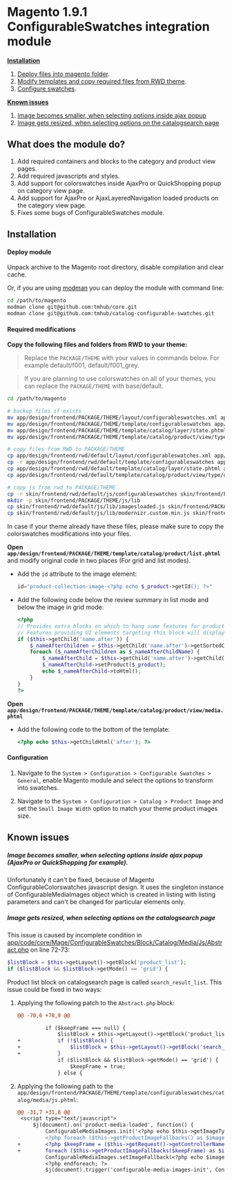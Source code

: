 Magento 1.9.1 ConfigurableSwatches integration module
=====================================================

**[Installation](#installation)**
 1. [Deploy files into magento folder](#deploy-module).
 2. [Modify templates and copy required files from RWD theme](#required-modifications).
 3. [Configure swatches](#configuration).

**[Known issues](#known-issues)**
 1. [Image becomes smaller, when selecting options inside ajax popup](#image-becomes-smaller-when-selecting-options-inside-ajax-popup-ajaxpro-or-quickshopping-for-example)
 2. [Image gets resized, when selecting options on the catalogsearch page](#image-gets-resized-when-selecting-options-on-the-catalogsearch-page)

## What does the module do?
1. Add required containers and blocks to the category and product view pages.
2. Add required javascripts and styles.
3. Add support for colorswatches inside AjaxPro or QuickShopping popup on category view page.
4. Add support for AjaxPro or AjaxLayeredNavigation loaded products on the category view page.
5. Fixes some bugs of ConfigurableSwatches module.

## Installation
#### Deploy module
Unpack archive to the Magento root directory, disable compilation and clear cache.

Or, if you are using [modman](https://github.com/colinmollenhour/modman) you can
deploy the module with command line:

```bash
cd /path/to/magento
modman clone git@github.com:tmhub/core.git
modman clone git@github.com:tmhub/catalog-configurable-swatches.git
```

#### Required modifications
**Copy the following files and folders from RWD to your theme:**

> Replace the `PACKAGE/THEME` with your values in commands below. For example default/f001, default/f001_grey.

> If you are planning to use colorswatches on all of your themes, you can replace the `PACKAGE/THEME` with base/default.

```bash
cd /path/to/magento

# backup files if exists
mv app/design/frontend/PACKAGE/THEME/layout/configurableswatches.xml app/design/frontend/PACKAGE/THEME/layout/configurableswatches.xml.bak
mv app/design/frontend/PACKAGE/THEME/template/configurableswatches app/design/frontend/PACKAGE/THEME/template/configurableswatches.bak
mv app/design/frontend/PACKAGE/THEME/template/catalog/layer/state.phtml app/design/frontend/PACKAGE/THEME/template/catalog/layer/state.phtml.bak
mv app/design/frontend/PACKAGE/THEME/template/catalog/product/view/type/options/configurable.phtml app/design/frontend/PACKAGE/THEME/template/catalog/product/view/type/options/configurable.phtml.bak

# copy files from RWD to PACKAGE/THEME
cp app/design/frontend/rwd/default/layout/configurableswatches.xml app/design/frontend/PACKAGE/THEME/layout/configurableswatches.xml
cp -r app/design/frontend/rwd/default/template/configurableswatches app/design/frontend/PACKAGE/THEME/template/configurableswatches
cp app/design/frontend/rwd/default/template/catalog/layer/state.phtml app/design/frontend/PACKAGE/THEME/template/catalog/layer/state.phtml
cp app/design/frontend/rwd/default/template/catalog/product/view/type/options/configurable.phtml app/design/frontend/PACKAGE/THEME/template/catalog/product/view/type/options/configurable.phtml

# copy js from rwd to PACKAGE/THEME
cp -r skin/frontend/rwd/default/js/configurableswatches skin/frontend/PACKAGE/THEME/js/configurableswatches
mkdir -p skin/frontend/PACKAGE/THEME/js/lib
cp skin/frontend/rwd/default/js/lib/imagesloaded.js skin/frontend/PACKAGE/THEME/js/lib/imagesloaded.js
cp skin/frontend/rwd/default/js/lib/modernizr.custom.min.js skin/frontend/PACKAGE/THEME/js/lib/modernizr.custom.min.js
```

In case if your theme already have these files, please make sure to copy the
colorswatches modifications into your files.

**Open `app/design/frontend/PACKAGE/THEME/template/catalog/product/list.phtml`**
and modify original code in two places (For grid and list modes).

* Add the `id` attribute to the image element:

    ```php
    id="product-collection-image-<?php echo $_product->getId(); ?>"
    ```

* Add the following code below the review summary in list mode and below the
    image in grid mode:

    ```php
    <?php
    // Provides extra blocks on which to hang some features for products in the list
    // Features providing UI elements targeting this block will display directly below the product name
    if ($this->getChild('name.after')) {
        $_nameAfterChildren = $this->getChild('name.after')->getSortedChildren();
        foreach ($_nameAfterChildren as $_nameAfterChildName) {
            $_nameAfterChild = $this->getChild('name.after')->getChild($_nameAfterChildName);
            $_nameAfterChild->setProduct($_product);
            echo $_nameAfterChild->toHtml();
        }
    }
    ?>
    ```

**Open `app/design/frontend/PACKAGE/THEME/template/catalog/product/view/media.phtml`**

* Add the following code to the bottom of the template:

    ```php
    <?php echo $this->getChildHtml('after'); ?>
    ```

#### Configuration
1. Navigate to the `System > Configuration > Configurable Swatches > General`,
    enable Magento module and select the options to transform into swatches.

2. Navigate to the `System > Configuration > Catalog > Product Image` and set
    the `Small Image Width` option to match your theme product images size.

## Known issues
##### Image becomes smaller, when selecting options inside ajax popup (AjaxPro or QuickShopping for example).
Unfortunately it can't be fixed, because of Magento ConfigurableColorswatches
javascript design. It uses the singleton instance of ConfigurableMediaImages object
which is created in listing with listing parameters and can't be changed for particular
elements only.

##### Image gets resized, when selecting options on the catalogsearch page
This issue is caused by incomplete condition in [app/code/core/Mage/ConfigurableSwatches/Block/Catalog/Media/Js/Abstract.php][block-media-js-abstract]
on line 72-73:

```php
$listBlock = $this->getLayout()->getBlock('product_list');
if ($listBlock && $listBlock->getMode() == 'grid') {
```

Product list block on catalogsearch page is called `search_result_list`. This issue could
be fixed in two ways:

1. Applying the following patch to the `Abstract.php` block:

    ```diff
    @@ -70,6 +70,9 @@

             if ($keepFrame === null) {
                 $listBlock = $this->getLayout()->getBlock('product_list');
    +            if (!$listBlock) {
    +                $listBlock = $this->getLayout()->getBlock('search_result_list');
    +            }
                 if ($listBlock && $listBlock->getMode() == 'grid') {
                     $keepFrame = true;
                 } else {

    ```

2. Applying the following path to the `app/design/frontend/PACKAGE/THEME/template/configurableswatches/catalog/media/js.phtml`:

    ```diff
    @@ -31,7 +31,8 @@
     <script type="text/javascript">
         $j(document).on('product-media-loaded', function() {
             ConfigurableMediaImages.init('<?php echo $this->getImageType(); ?>');
    -        <?php foreach ($this->getProductImageFallbacks() as $imageFallback): ?>
    +        <?php $keepFrame = ($this->getRequest()->getControllerName() !== 'product'); // enabled for the product page only
    +        foreach ($this->getProductImageFallbacks($keepFrame) as $imageFallback): ?>
             ConfigurableMediaImages.setImageFallback(<?php echo $imageFallback['product']->getId(); ?>, $j.parseJSON('<?php echo $imageFallback['image_fallback']; ?>'));
             <?php endforeach; ?>
             $j(document).trigger('configurable-media-images-init', ConfigurableMediaImages);
    ```

[block-media-js-abstract]: https://github.com/speedupmate/Magento-CE-Mirror/blob/master/app/code/core/Mage/ConfigurableSwatches/Block/Catalog/Media/Js/Abstract.php#L72-L73 "Mage/ConfigurableSwatches/Block/Catalog/Media/Js/Abstract.php"
